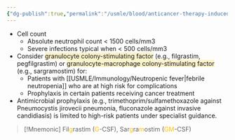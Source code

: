 ```yaml
---
{"dg-publish":true,"permalink":"/usmle/blood/anticancer-therapy-induced-neutropenia/"}
---
```


- Cell count
	- Absolute neutrophil count < 1500 cells/mm3
	- Severe infections typical when < 500 cells/mm3
- Consider <span style="background:rgba(240, 200, 0, 0.2)">granulocyte colony-stimulating factor</span> (e.g., filgrastim, pegfilgrastim) or <span style="background:rgba(240, 200, 0, 0.2)">granulocyte-macrophage colony-stimulating factor</span> (e.g., sargramostim) for:
	- Patients with [[USMLE/Immunology/Neutropenic fever\|febrile neutropenia]] who are at high risk for complications 
	- Prophylaxis in certain patients receiving cancer treatment 
- Antimicrobial prophylaxis (e.g., trimethoprim/sulfamethoxazole against Pneumocystis jirovecii pneumonia, fluconazole against invasive candidiasis) is limited to high-risk patients under specialist guidance.
>[!Mnemonic] 
>Fil<font color="#ffc000">g</font>rastim (<font color="#ffc000">G</font>-CSF), Sar<font color="#ffc000">g</font>ra<font color="#ffc000">m</font>ostim (<font color="#ffc000">GM</font>-CSF)

